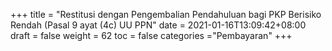 +++
title = "Restitusi dengan Pengembalian Pendahuluan bagi PKP Berisiko Rendah (Pasal 9 ayat (4c) UU PPN"
date = 2021-01-16T13:09:42+08:00
draft = false
weight = 62
toc = false
categories ="Pembayaran"
+++